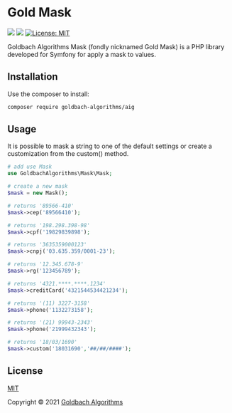 # Gold Mask

[<img src="https://badgen.net/badge/Powered%20by/Goldbach/red" />](https://github.com/Goldbach07/)
[<img src="https://badgen.net/badge/Developed%20for/PHP/blue" />](https://www.php.net/)
[![License: MIT](https://img.shields.io/badge/License-MIT-yellow.svg)](https://opensource.org/licenses/MIT)

Goldbach Algorithms Mask (fondly nicknamed Gold Mask) is a PHP library developed for Symfony for apply a mask to values.

## Installation

Use the composer to install:

```bash
composer require goldbach-algorithms/aig
```

## Usage
It is possible to mask a string to one of the default settings or create a customization from the custom() method.

```php
# add use Mask
use GoldbachAlgorithms\Mask\Mask;

# create a new mask
$mask = new Mask();

# returns '89566-410'
$mask->cep('89566410');

# returns '198.298.398-98'
$mask->cpf('19829839898');

# returns '3635359000123'
$mask->cnpj('03.635.359/0001-23');

# returns '12.345.678-9'
$mask->rg('123456789');

# returns '4321.****.****.1234'
$mask->creditCard('4321544534421234');

# returns '(11) 3227-3158'
$mask->phone('1132273158');

# returns '(21) 99943-2343'
$mask->phone('21999432343');

# returns '18/03/1690'
$mask->custom('18031690','##/##/####');


```

## License
[MIT](https://choosealicense.com/licenses/mit/)

Copyright © 2021 [Goldbach Algorithms](https://github.com/GoldbachAlgorithms/Mask/blob/main/LICENSE)
